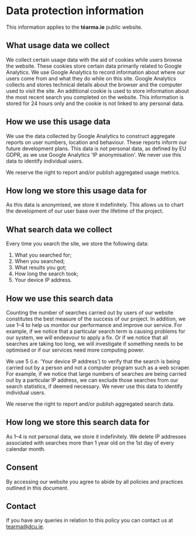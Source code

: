 # Data protection information

This information applies to the **téarma.ie** public website.

## What usage data we collect

We collect certain usage data with the aid of cookies while users browse the website. These cookies store certain data primarily related to Google Analytics. We use Google Analytics to record information about where our users come from and what they do while on this site. Google Analytics collects and stores technical details about the browser and the computer used to visit the site. An additional cookie is used to store information about the most recent search you completed on the website. This information is stored for 24 hours only and the cookie is not linked to any personal data.

## How we use this usage data

We use the data collected by Google Analytics to construct aggregate reports on user numbers, location and behaviour. These reports inform our future development plans. This data is not personal data, as defined by EU GDPR, as we use Google Analytics 'IP anonymisation'. We never use this data to identify individual users.

We reserve the right to report and/or publish aggregated usage metrics.

## How long we store this usage data for

As this data is anonymised, we store it indefinitely. This allows us to chart the development of our user base over the lifetime of the project.

## What search data we collect

Every time you search the site, we store the following data:

1. What you searched for;
2. When you searched;
3. What results you got;
4. How long the search took;
5. Your device IP address.

## How we use this search data

Counting the number of searches carried out by users of our website constitutes the best measure of the success of our project. In addition, we use 1–4 to help us monitor our performance and improve our service. For example, if we notice that a particular search term is causing problems for our system, we will endeavour to apply a fix. Or if we notice that all searches are taking too long, we will investigate if something needs to be optimised or if our services need more computing power.

We use 5 (i.e. ‘Your device IP address’) to verify that the search is being carried out by a person and not a computer program such as a web scraper. For example, if we notice that large numbers of searches are being carried out by a particular IP address, we can exclude those searches from our search statistics, if deemed necessary. We never use this data to identify individual users.

We reserve the right to report and/or publish aggregated search data.

## How long we store this search data for

As 1–4 is not personal data, we store it indefinitely. We delete IP addresses associated with searches more than 1 year old on the 1st day of every calendar month.

## Consent

By accessing our website you agree to abide by all policies and practices outlined in this document.

## Contact

If you have any queries in relation to this policy you can contact us at <tearma@dcu.ie>.
